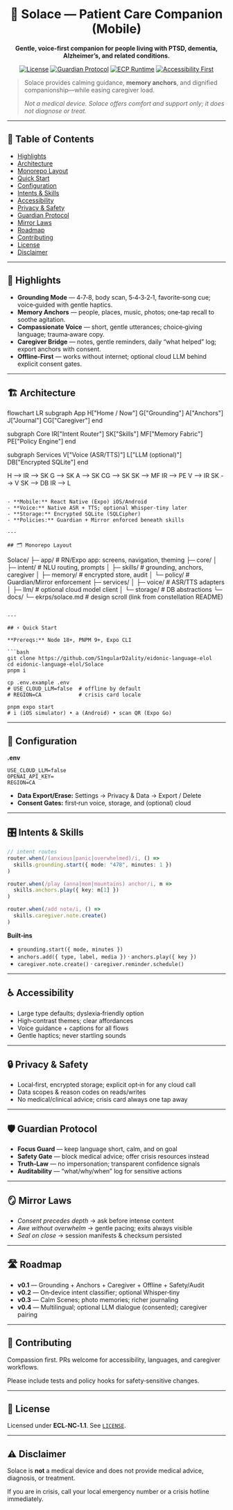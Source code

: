 <div align="center">

# 🌿 Solace — Patient Care Companion (Mobile)

**Gentle, voice‑first companion for people living with PTSD, dementia, Alzheimer’s, and related conditions.**

[![License](https://img.shields.io/static/v1?label=License&message=ECL-NC%201.1&color=111111)](../LICENSE)
[![Guardian Protocol](https://img.shields.io/badge/guardian-protocol%20v1-000000)](#-guardian-protocol)
[![ECP Runtime](https://img.shields.io/badge/runtime-ECP-4b0082)](#-architecture)
[![Accessibility First](https://img.shields.io/badge/accessibility-udl-green)](#-accessibility)

</div>

> Solace provides calming guidance, **memory anchors**, and dignified companionship—while easing caregiver load.
>
> *Not a medical device. Solace offers comfort and support only; it does not diagnose or treat.*

---

## 🧭 Table of Contents
- [Highlights](#-highlights)
- [Architecture](#-architecture)
- [Monorepo Layout](#-monorepo-layout)
- [Quick Start](#-quick-start)
- [Configuration](#-configuration)
- [Intents & Skills](#-intents--skills)
- [Accessibility](#-accessibility)
- [Privacy & Safety](#-privacy--safety)
- [Guardian Protocol](#-guardian-protocol)
- [Mirror Laws](#-mirror-laws)
- [Roadmap](#-roadmap)
- [Contributing](#-contributing)
- [License](#-license)
- [Disclaimer](#-disclaimer)

---

## 🚀 Highlights
- **Grounding Mode** — 4‑7‑8, body scan, 5‑4‑3‑2‑1, favorite‑song cue; voice‑guided with gentle haptics.
- **Memory Anchors** — people, places, music, photos; one‑tap recall to soothe agitation.
- **Compassionate Voice** — short, gentle utterances; choice‑giving language; trauma‑aware copy.
- **Caregiver Bridge** — notes, gentle reminders, daily “what helped” log; export anchors with consent.
- **Offline‑First** — works without internet; optional cloud LLM behind explicit consent gates.

---

## 🏗️ Architecture

flowchart LR
  subgraph App
    H["Home / Now"]
    G["Grounding"]
    A["Anchors"]
    J["Journal"]
    CG["Caregiver"]
  end

  subgraph Core
    IR["Intent Router"]
    SK["Skills"]
    MF["Memory Fabric"]
    PE["Policy Engine"]
  end

  subgraph Services
    V["Voice (ASR/TTS)"]
    L["LLM (optional)"]
    DB["Encrypted SQLite"]
  end

  H --> IR --> SK
  G --> SK
  A --> SK
  CG --> SK
  SK --> MF
  IR --> PE
  V --> IR
  SK --> V
  SK --> DB
  IR --> L
```

- **Mobile:** React Native (Expo) iOS/Android
- **Voice:** Native ASR + TTS; optional Whisper‑tiny later
- **Storage:** Encrypted SQLite (SQLCipher)
- **Policies:** Guardian + Mirror enforced beneath skills

---

## 🗂️ Monorepo Layout

```
Solace/
├─ app/                 # RN/Expo app: screens, navigation, theming
├─ core/
│  ├─ intent/           # NLU routing, prompts
│  ├─ skills/           # grounding, anchors, caregiver
│  ├─ memory/           # encrypted store, audit
│  └─ policy/           # Guardian/Mirror enforcement
├─ services/
│  ├─ voice/            # ASR/TTS adapters
│  ├─ llm/              # optional cloud model client
│  └─ storage/          # DB abstractions
└─ docs/
   └─ ekrps/solace.md   # design scroll (link from constellation README)
```

---

## ⚡ Quick Start

**Prereqs:** Node 18+, PNPM 9+, Expo CLI

```bash
git clone https://github.com/S1ngularD2ality/eidonic-language-elol
cd eidonic-language-elol/Solace
pnpm i

cp .env.example .env
# USE_CLOUD_LLM=false  # offline by default
# REGION=CA            # crisis card locale

pnpm expo start
# i (iOS simulator) • a (Android) • scan QR (Expo Go)
```

---

## 🔧 Configuration

**.env**
```
USE_CLOUD_LLM=false
OPENAI_API_KEY=
REGION=CA
```
- **Data Export/Erase:** Settings → Privacy & Data → Export / Delete
- **Consent Gates:** first‑run voice, storage, and (optional) cloud

---

## 🎛 Intents & Skills

```ts
// intent routes
router.when(/(anxious|panic|overwhelmed)/i, () =>
  skills.grounding.start({ mode: "478", minutes: 1 })
)

router.when(/play (anna|mom|mountains) anchor/i, m =>
  skills.anchors.play({ key: m[1] })
)

router.when(/add note/i, () =>
  skills.caregiver.note.create()
)
```

**Built‑ins**
- `grounding.start({ mode, minutes })`
- `anchors.add({ type, label, media })` · `anchors.play({ key })`
- `caregiver.note.create()` · `caregiver.reminder.schedule()`

---

## ♿ Accessibility
- Large type defaults; dyslexia‑friendly option
- High‑contrast themes; clear affordances
- Voice guidance + captions for all flows
- Gentle haptics; never startling sounds

---

## 🔒 Privacy & Safety
- Local‑first, encrypted storage; explicit opt‑in for any cloud call
- Data scopes & reason codes on reads/writes
- No medical/clinical advice; crisis card always one tap away

---

## 🛡️ Guardian Protocol
- **Focus Guard** — keep language short, calm, and on goal
- **Safety Gate** — block medical advice; offer crisis resources instead
- **Truth‑Law** — no impersonation; transparent confidence signals
- **Auditability** — “what/why/when” log for sensitive actions

---

## 🪞 Mirror Laws
- *Consent precedes depth* → ask before intense content
- *Awe without overwhelm* → gentle pacing; exits always visible
- *Seal on close* → session manifests & checksum persisted

---

## 🛣️ Roadmap
- **v0.1** — Grounding + Anchors + Caregiver + Offline + Safety/Audit
- **v0.2** — On‑device intent classifier; optional Whisper‑tiny
- **v0.3** — Calm Scenes; photo memories; richer journaling
- **v0.4** — Multilingual; optional LLM dialogue (consented); caregiver pairing

---

## 🤝 Contributing
Compassion first. PRs welcome for accessibility, languages, and caregiver workflows.

Please include tests and policy hooks for safety‑sensitive changes.

---

## 📄 License
Licensed under **ECL‑NC‑1.1**. See [`LICENSE`](../LICENSE).

---

## ⚠️ Disclaimer
Solace is **not** a medical device and does not provide medical advice, diagnosis, or treatment.

If you are in crisis, call your local emergency number or a crisis hotline immediately.

